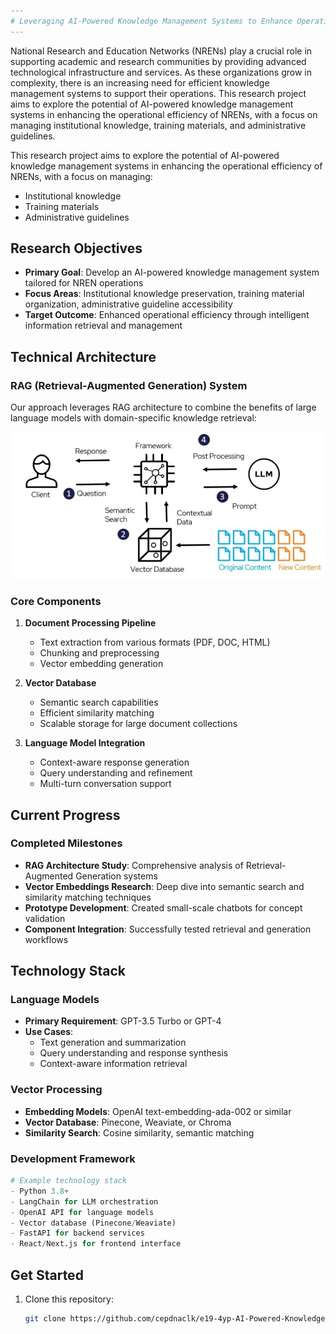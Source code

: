```yaml
---
# Leveraging AI-Powered Knowledge Management Systems to Enhance Operational Efficiency
---
```


National Research and Education Networks (NRENs) play a crucial role in supporting academic and research communities
by providing advanced technological infrastructure and services. As these organizations grow in complexity, there is an
increasing need for efficient knowledge management systems to support their operations. This research project aims to explore
the potential of AI-powered knowledge management systems in enhancing the operational efficiency of NRENs, with a
focus on managing institutional knowledge, training materials, and administrative guidelines.

This research project aims to explore the potential of AI-powered knowledge management systems in enhancing the operational efficiency of NRENs, with a focus on managing:

- Institutional knowledge
- Training materials
- Administrative guidelines

## Research Objectives

- **Primary Goal**: Develop an AI-powered knowledge management system tailored for NREN operations
- **Focus Areas**: Institutional knowledge preservation, training material organization, administrative guideline accessibility
- **Target Outcome**: Enhanced operational efficiency through intelligent information retrieval and management

## Technical Architecture

### RAG (Retrieval-Augmented Generation) System

Our approach leverages RAG architecture to combine the benefits of large language models with domain-specific knowledge retrieval:

![ARG ARCHITECTURE](docs/images/arg_arch.png)

### Core Components

1. **Document Processing Pipeline**

   - Text extraction from various formats (PDF, DOC, HTML)
   - Chunking and preprocessing
   - Vector embedding generation

2. **Vector Database**

   - Semantic search capabilities
   - Efficient similarity matching
   - Scalable storage for large document collections

3. **Language Model Integration**
   - Context-aware response generation
   - Query understanding and refinement
   - Multi-turn conversation support

## Current Progress

### Completed Milestones

- **RAG Architecture Study**: Comprehensive analysis of Retrieval-Augmented Generation systems
- **Vector Embeddings Research**: Deep dive into semantic search and similarity matching techniques
- **Prototype Development**: Created small-scale chatbots for concept validation
- **Component Integration**: Successfully tested retrieval and generation workflows

## Technology Stack

### Language Models

- **Primary Requirement**: GPT-3.5 Turbo or GPT-4
- **Use Cases**:
  - Text generation and summarization
  - Query understanding and response synthesis
  - Context-aware information retrieval

### Vector Processing

- **Embedding Models**: OpenAI text-embedding-ada-002 or similar
- **Vector Database**: Pinecone, Weaviate, or Chroma
- **Similarity Search**: Cosine similarity, semantic matching

### Development Framework

```python
# Example technology stack
- Python 3.8+
- LangChain for LLM orchestration
- OpenAI API for language models
- Vector database (Pinecone/Weaviate)
- FastAPI for backend services
- React/Next.js for frontend interface
```

## Get Started

1. Clone this repository:
   ```bash
   git clone https://github.com/cepdnaclk/e19-4yp-AI-Powered-Knowledge-Management-System.git
   ```
